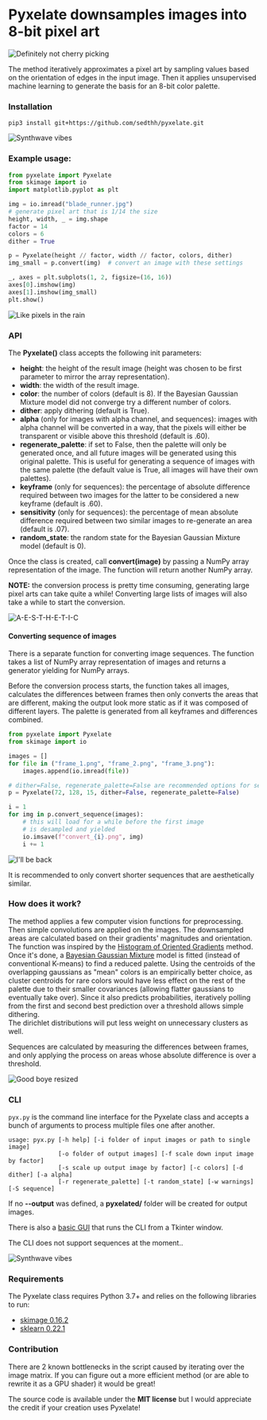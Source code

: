 # Pyxelate downsamples images into 8-bit pixel art

![Definitely not cherry picking](examples/palm10.png)

The method iteratively approximates a pixel art by sampling values based on the orientation of edges in the input image. 
Then it applies unsupervised machine learning to generate the basis for an 8-bit color palette.  

### Installation

```
pip3 install git+https://github.com/sedthh/pyxelate.git
```

![Synthwave vibes](examples/f.png)

### Example usage:
```python
from pyxelate import Pyxelate
from skimage import io
import matplotlib.pyplot as plt

img = io.imread("blade_runner.jpg")
# generate pixel art that is 1/14 the size
height, width, _ = img.shape 
factor = 14
colors = 6
dither = True

p = Pyxelate(height // factor, width // factor, colors, dither)
img_small = p.convert(img)  # convert an image with these settings

_, axes = plt.subplots(1, 2, figsize=(16, 16))
axes[0].imshow(img)
axes[1].imshow(img_small)
plt.show()
``` 
![Like pixels in the rain](examples/br.png)

### API

The **Pyxelate()** class accepts the following init parameters:
- **height**: the height of the result image (height was chosen to be first parameter to mirror the array representation).
- **width**: the width of the result image.
- **color**: the number of colors (default is 8). If the Bayesian Gaussian Mixture model did not converge try a different number of colors.  
- **dither**: apply dithering (default is True). 
- **alpha** (only for images with alpha channel, and sequences): images with alpha channel will be converted in a way, that the pixels will either be transparent or visible above this threshold (default is .60).
- **regenerate_palette**: if set to False, then the palette will only be generated once, and all future images will be generated using this original palette. This is useful for generating a sequence of images with the same palette (the default value is True, all images will have their own palettes).
- **keyframe** (only for sequences): the percentage of absolute difference required between two images for the latter to be considered a new keyframe (default is .60).
- **sensitivity** (only for sequences): the percentage of mean absolute difference required between two similar images to re-generate an area (default is .07). 
- **random_state**: the random state for the Bayesian Gaussian Mixture model (default is 0).

Once the class is created, call **convert(image)** by passing a NumPy array representation of the image. The function will return another NumPy array.  

**NOTE:** the conversion process is pretty time consuming, generating large pixel arts can take quite a while! Converting large lists of images will also take a while to start the conversion.

![A-E-S-T-H-E-T-I-C](examples/asthetic.png)

#### Converting sequence of images
There is a separate function for converting image sequences. The function takes a list of NumPy array representation of images and returns a generator yielding for NumPy arrays. 

Before the conversion process starts, the function takes all images, calculates the differences between frames
then only converts the areas that are different, making the output look more static as if it was composed of different layers.
The palette is generated from all keyframes and differences combined. 

```python
from pyxelate import Pyxelate
from skimage import io

images = []
for file in ("frame_1.png", "frame_2.png", "frame_3.png"):
    images.append(io.imread(file))

# dither=False, regenerate_palette=False are recommended options for sequences
p = Pyxelate(72, 128, 15, dither=False, regenerate_palette=False)

i = 1
for img in p.convert_sequence(images):
    # this will load for a while before the first image
    # is desampled and yielded
    io.imsave(f"convert_{i}.png", img)
    i += 1
```

![I'll be back](examples/t2.gif)

It is recommended to only convert shorter sequences that are aesthetically similar. 

### How does it work?

The method applies a few computer vision functions for preprocessing. Then simple convolutions are applied on the images. The downsampled areas are calculated based on their gradients' magnitudes and orientation. 
The function was inspired by the [Histogram of Oriented Gradients](https://scikit-image.org/docs/dev/auto_examples/features_detection/plot_hog.html) method.
Once it's done, a [Bayesian Gaussian Mixture](https://scikit-learn.org/stable/modules/generated/sklearn.mixture.BayesianGaussianMixture.html) model is fitted (instead of conventional K-means) to find a reduced palette. 
Using the centroids of the overlapping gaussians as "mean" colors is an empirically better choice,
as cluster centroids for rare colors would have less effect on the rest of the palette due to 
their smaller covariances (allowing flatter gaussians to eventually take over). 
Since it also predicts probabilities, iteratively polling from the first and second best prediction over a threshold allows simple dithering.   
The dirichlet distributions will put less weight on unnecessary clusters as well.  

Sequences are calculated by measuring the differences between frames, and only applying the process on areas whose absolute difference is over a threshold.

![Good boye resized](examples/corgi4.png)

### CLI

```pyx.py``` is the command line interface for the Pyxelate class and accepts a bunch of arguments to process multiple files one after another.

``` none
usage: pyx.py [-h help] [-i folder of input images or path to single image]
              [-o folder of output images] [-f scale down input image by factor]
              [-s scale up output image by factor] [-c colors] [-d dither] [-a alpha]
              [-r regenerate_palette] [-t random_state] [-w warnings] [-S sequence]
```

If no **--output** was defined, a **pyxelated/** folder will be created for output images. 

There is also a [basic GUI](https://github.com/jarreed0/pyxelated-gui) that runs the CLI from a Tkinter window.

The CLI does not support sequences at the moment..

![Synthwave vibes](examples/outrun.png)

### Requirements

The Pyxelate class requires Python 3.7+ and relies on the following libraries to run:
- [skimage 0.16.2](https://scikit-image.org/)
- [sklearn 0.22.1](https://scikit-learn.org/stable/)

### Contribution

There are 2 known bottlenecks in the script caused by iterating over the image matrix. 
If you can figure out a more efficient method (or are able to rewrite it as a GPU shader) it would be great! 

The source code is available under the **MIT license** 
but I would appreciate the credit if your creation uses Pyxelate!
